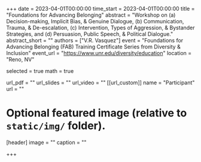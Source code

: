 +++
date = 2023-04-01T00:00:00
time_start = 2023-04-01T00:00:00
title = "Foundations for Advancing Belonging"
abstract = "Workshop on (a) Decision-making, Implicit Bias, & Genuine Dialogue, (b) Communication, Trauma, & De-escalation, (c) Intervention, Types of Aggression, & Bystander Strategies, and (d) Persuasion, Public Speech, & Political Dialogue."
abstract_short = ""
authors = ["V.R. Vasquez"]
event = "Foundations for Advancing Belonging (FAB) Training Certificate Series from Diversity & Inclusion"
event_url = "https://www.unr.edu/diversity/education"
location = "Reno, NV"

selected = true
math = true

url_pdf = ""
url_slides = ""
url_video = ""
[[url_custom]]
    name = "Participant"
    url = ""



# Optional featured image (relative to `static/img/` folder).
[header]
image = ""
caption = ""

+++

